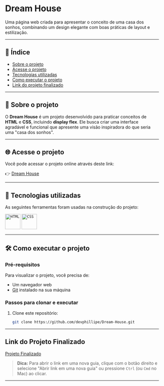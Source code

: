 # Dream House

Uma página web criada para apresentar o conceito de uma casa dos sonhos, combinando um design elegante com boas práticas de layout e estilização.

---

## 🔖 Índice

- [Sobre o projeto](#sobre-o-projeto)
- [Acesse o projeto](#acesse-o-projeto)
- [Tecnologias utilizadas](#tecnologias-utilizadas)
- [Como executar o projeto](#como-executar-o-projeto)
- [Link do projeto finalizado](#link-do-projeto-finalizado)

---

## 📜 Sobre o projeto

O **Dream House** é um projeto desenvolvido para praticar conceitos de **HTML** e **CSS**, incluindo **display flex**. Ele busca criar uma interface agradável e funcional que apresente uma visão inspiradora do que seria uma "casa dos sonhos".

---

## 🌐 Acesse o projeto

Você pode acessar o projeto online através deste link:

👉 [Dream House](https://dream-house-psi.vercel.app/)

---

## 🚀 Tecnologias utilizadas

As seguintes ferramentas foram usadas na construção do projeto:

<div align="flex-start">
	<code><img width="50" src="https://user-images.githubusercontent.com/25181517/192158954-f88b5814-d510-4564-b285-dff7d6400dad.png" alt="HTML" title="HTML"/></code>
	<code><img width="50" src="https://user-images.githubusercontent.com/25181517/183898674-75a4a1b1-f960-4ea9-abcb-637170a00a75.png" alt="CSS" title="CSS"/></code>
</div>

---

## 🛠️ Como executar o projeto

### Pré-requisitos

Para visualizar o projeto, você precisa de:

- Um navegador web
- [Git](https://git-scm.com/) instalado na sua máquina

### Passos para clonar e executar

1. Clone este repositório:
   ```bash
   git clone https://github.com/devphillipe/Dream-House.git

---
## Link do Projeto Finalizado
[Projeto Finalizado](https://dream-house-psi.vercel.app/)
> **Dica:** Para abrir o link em uma nova guia, clique com o botão direito e selecione "Abrir link em uma nova guia" ou pressione `Ctrl` (ou `Cmd` no Mac) ao clicar.
---
